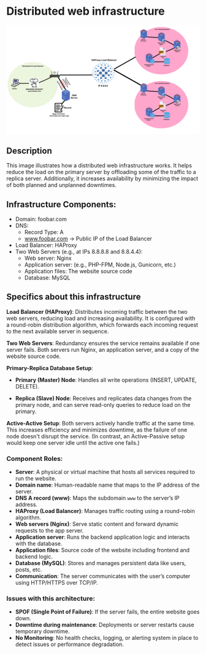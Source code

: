# Distributed web infrastructure

![Image of a simple web stack](1-distributed_web_infrastructure.png)

## Description

This image illustrates how a distributed web infrastructure works. It helps reduce the load on the primary server by offloading some of the traffic to a replica server. Additionally, it increases availability by minimizing the impact of both planned and unplanned downtimes.

## Infrastructure Components:

- Domain: foobar.com
- DNS:
  - Record Type: A
  - www.foobar.com → Public IP of the Load Balancer
- Load Balancer: HAProxy
- Two Web Servers (e.g., at IPs 8.8.8.8 and 8.8.4.4):
  - Web server: Nginx
  - Application server: (e.g., PHP-FPM, Node.js, Gunicorn, etc.)
  - Application files: The website source code
  - Database: MySQL

## Specifics about this infrastructure

**Load Balancer (HAProxy)**: Distributes incoming traffic between the two web servers, reducing load and increasing availability. It is configured with a round-robin distribution algorithm, which forwards each incoming request to the next available server in sequence.

**Two Web Servers**: Redundancy ensures the service remains available if one server fails. Both servers run Nginx, an application server, and a copy of the website source code.

**Primary-Replica Database Setup**:

  - **Primary (Master) Node**: Handles all write operations (INSERT, UPDATE, DELETE).

  - **Replica (Slave) Node**: Receives and replicates data changes from the primary node, and can serve read-only queries to reduce load on the primary.

**Active-Active Setup**: Both servers actively handle traffic at the same time. This increases efficiency and minimizes downtime, as the failure of one node doesn't disrupt the service.
(In contrast, an Active-Passive setup would keep one server idle until the active one fails.)

### Component Roles:

- **Server**: A physical or virtual machine that hosts all services required to run the website.
- **Domain name**: Human-readable name that maps to the IP address of the server.
- **DNS A record (www)**: Maps the subdomain `www` to the server’s IP address.
- **HAProxy (Load Balancer)**: Manages traffic routing using a round-robin algorithm.
- **Web servers (Nginx)**: Serve static content and forward dynamic requests to the app server.
- **Application server**: Runs the backend application logic and interacts with the database.
- **Application files**: Source code of the website including frontend and backend logic.
- **Database (MySQL)**: Stores and manages persistent data like users, posts, etc.
- **Communication**: The server communicates with the user’s computer using HTTP/HTTPS over TCP/IP.

### Issues with this architecture:

- **SPOF (Single Point of Failure)**: If the server fails, the entire website goes down.
- **Downtime during maintenance**: Deployments or server restarts cause temporary downtime.
- **No Monitoring**: No health checks, logging, or alerting system in place to detect issues or performance degradation.
